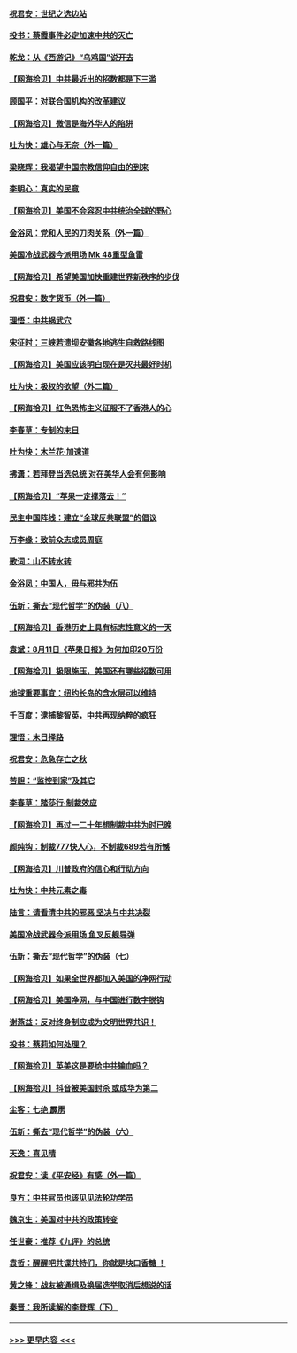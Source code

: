 #### [祝君安：世纪之选边站](../pages/nsc993/n12342382.md?t=08191951) 
#### [投书：蔡霞事件必定加速中共的灭亡](../pages/nsc993/n12341881.md?t=08191951) 
#### [乾龙：从《西游记》“乌鸡国”说开去](../pages/nsc993/n12341690.md?t=08191951) 
#### [【网海拾贝】中共最近出的招数都是下三滥](../pages/nsc993/n12341593.md?t=08191951) 
#### [顾国平：对联合国机构的改革建议](../pages/nsc993/n12339928.md?t=08191951) 
#### [【网海拾贝】微信是海外华人的陷阱](../pages/nsc993/n12338868.md?t=08191951) 
#### [吐为快：雄心与无奈（外一篇）](../pages/nsc993/n12338132.md?t=08191951) 
#### [梁晓辉：我渴望中国宗教信仰自由的到来](../pages/nsc993/n12336657.md?t=08191951) 
#### [李明心：真实的民意](../pages/nsc993/n12336089.md?t=08191951) 
#### [【网海拾贝】美国不会容忍中共统治全球的野心](../pages/nsc993/n12336063.md?t=08191951) 
#### [金浴凤：党和人民的刀肉关系（外一篇）](../pages/nsc993/n12335834.md?t=08191951) 
#### [美国冷战武器今派用场 Mk 48重型鱼雷](../pages/nsc993/n12335354.md?t=08191951) 
#### [【网海拾贝】希望美国加快重建世界新秩序的步伐](../pages/nsc993/n12334224.md?t=08191951) 
#### [祝君安：数字货币（外一篇）](../pages/nsc993/n12334186.md?t=08191951) 
#### [理悟：中共祸武穴](../pages/nsc993/n12333962.md?t=08191951) 
#### [宋征时：三峡若溃坝安徽各地逃生自救路线图](../pages/nsc993/n12332450.md?t=08191951) 
#### [【网海拾贝】美国应该明白现在是灭共最好时机](../pages/nsc993/n12332313.md?t=08191951) 
#### [吐为快：极权的欲望（外二篇）](../pages/nsc993/n12332089.md?t=08191951) 
#### [【网海拾贝】红色恐怖主义征服不了香港人的心](../pages/nsc993/n12329296.md?t=08191951) 
#### [李春草：专制的末日](../pages/nsc993/n12329079.md?t=08191951) 
#### [吐为快：木兰花‧加速道](../pages/nsc993/n12327366.md?t=08191951) 
#### [拂潇：若拜登当选总统 对在美华人会有何影响](../pages/nsc993/n12295996.md?t=08191951) 
#### [【网海拾贝】“苹果一定撑落去！”](../pages/nsc993/n12326784.md?t=08191951) 
#### [民主中国阵线：建立“全球反共联盟”的倡议](../pages/nsc993/n12324177.md?t=08191951) 
#### [万李缘：致前众志成员周庭](../pages/nsc993/n12324635.md?t=08191951) 
#### [歌词：山不转水转](../pages/nsc993/n12324599.md?t=08191951) 
#### [金浴凤：中国人，毋与邪共为伍](../pages/nsc993/n12324257.md?t=08191951) 
#### [伍新：撕去“现代哲学”的伪装（八）](../pages/nsc993/n12324188.md?t=08191951) 
#### [【网海拾贝】香港历史上具有标志性意义的一天](../pages/nsc993/n12324021.md?t=08191951) 
#### [袁斌：8月11日《苹果日报》为何加印20万份](../pages/nsc993/n12323955.md?t=08191951) 
#### [【网海拾贝】极限施压，美国还有哪些招数可用](../pages/nsc993/n12322512.md?t=08191951) 
#### [地球重要事宜：纽约长岛的含水层可以维持](../pages/nsc993/n12321844.md?t=08191951) 
#### [千百度：逮捕黎智英，中共再现纳粹的疯狂](../pages/nsc993/n12321777.md?t=08191951) 
#### [理悟：末日择路](../pages/nsc993/n12320812.md?t=08191951) 
#### [祝君安：危急存亡之秋](../pages/nsc993/n12320795.md?t=08191951) 
#### [苦胆：“监控到家”及其它](../pages/nsc993/n12320751.md?t=08191951) 
#### [李春草：踏莎行·制裁效应](../pages/nsc993/n12318290.md?t=08191951) 
#### [【网海拾贝】再过一二十年想制裁中共为时已晚](../pages/nsc993/n12318195.md?t=08191951) 
#### [颜纯钩：制裁777快人心，不制裁689若有所憾](../pages/nsc993/n12316912.md?t=08191951) 
#### [【网海拾贝】川普政府的信心和行动方向](../pages/nsc993/n12316673.md?t=08191951) 
#### [吐为快：中共元素之毒](../pages/nsc993/n12316547.md?t=08191951) 
#### [陆言：请看清中共的邪恶 坚决与中共决裂](../pages/nsc993/n12315784.md?t=08191951) 
#### [美国冷战武器今派用场 鱼叉反舰导弹](../pages/nsc993/n12316258.md?t=08191951) 
#### [伍新：撕去“现代哲学”的伪装（七）](../pages/nsc993/n12315846.md?t=08191951) 
#### [【网海拾贝】如果全世界都加入美国的净网行动](../pages/nsc993/n12315588.md?t=08191951) 
#### [【网海拾贝】美国净网，与中国进行数字脱钩](../pages/nsc993/n12312813.md?t=08191951) 
#### [谢燕益：反对终身制应成为文明世界共识！](../pages/nsc993/n12310465.md?t=08191951) 
#### [投书：蔡莉如何处理？](../pages/nsc993/n12310224.md?t=08191951) 
#### [【网海拾贝】英美这是要给中共输血吗？](../pages/nsc993/n12307646.md?t=08191951) 
#### [【网海拾贝】抖音被美国封杀 或成华为第二](../pages/nsc993/n12305277.md?t=08191951) 
#### [尘客：七绝 霹雳](../pages/nsc993/n12304053.md?t=08191951) 
#### [伍新：撕去“现代哲学”的伪装（六）](../pages/nsc993/n12303243.md?t=08191951) 
#### [天逸：喜见晴](../pages/nsc993/n12303226.md?t=08191951) 
#### [祝君安：读《平安经》有感（外一篇）](../pages/nsc993/n12303170.md?t=08191951) 
#### [良方：中共官员也该见见法轮功学员](../pages/nsc993/n12302985.md?t=08191951) 
#### [魏京生：美国对中共的政策转变](../pages/nsc993/n12302929.md?t=08191951) 
#### [任世豪：推荐《九评》的总统](../pages/nsc993/n12302838.md?t=08191951) 
#### [袁哲：醒醒吧共谍共特们，你就是块口香糖 ！](../pages/nsc993/n12302678.md?t=08191951) 
#### [黄之锋：战友被通缉及换届选举取消后想说的话](../pages/nsc993/n12302681.md?t=08191951) 
#### [秦晋：我所读解的李登辉（下）](../pages/nsc993/n12302171.md?t=08191951) 

----
#### [ >>> 更早内容 <<< ](../indexes/nsc993-earlier.md)
